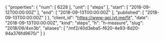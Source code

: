 {
  "properties": {
    "num": [
      6228
    ],
    "unit": [
      "steps"
    ],
    "start": [
      "2018-09-12T00:00:00Z"
    ],
    "end": [
      "2018-09-13T00:00:00Z"
    ],
    "published": [
      "2018-09-13T00:00:00Z"
    ]
  },
  "client_id": "https://www-api.jvt.me/fit",
  "date": "2018-09-13T00:00:00Z",
  "kind": "steps",
  "h": "h-measure",
  "slug": "2018/09/4xn3b",
  "aliases": [
    "/mf2/40d3eba5-f620-4e93-8d20-94a376fd9670/"
  ]
}
